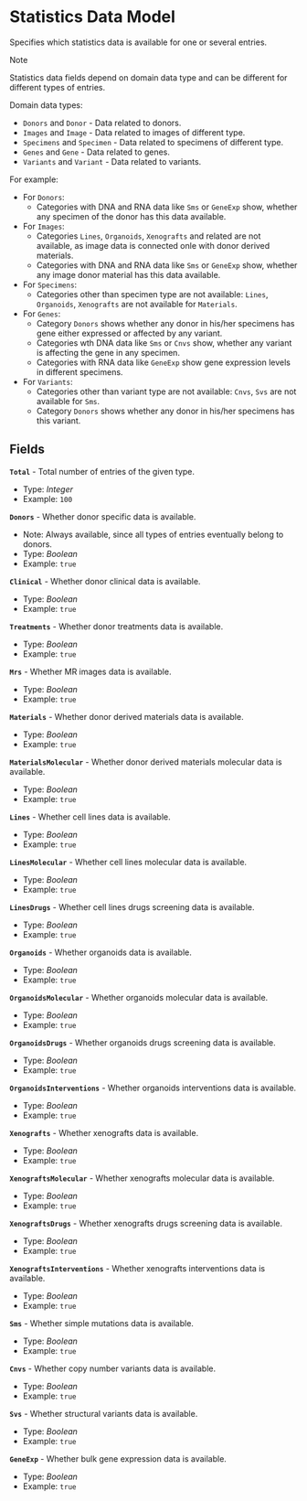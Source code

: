 # Statistics Data Model
Specifies which statistics data is available for one or several entries.

>[!NOTE]
> Statistics data fields depend on domain data type and can be different for different types of entries.

Domain data types:
- `Donors` and `Donor` - Data related to donors.
- `Images` and `Image` - Data related to images of different type.
- `Specimens` and `Specimen` - Data related to specimens of different type.
- `Genes` and `Gene` - Data related to genes.
- `Variants` and `Variant` - Data related to variants.

For example:
- For `Donors`:
    - Categories with DNA and RNA data like `Sms` or `GeneExp` show, whether any specimen of the donor has this data available.
- For `Images`:
    <!-- - Categories other than image type are not available: `Cts` are not available for `Mrs`. -->
    - Categories `Lines`, `Organoids`, `Xenografts` and related are not available, as image data is connected onle with donor derived materials.
    - Categories with DNA and RNA data like `Sms` or `GeneExp` show, whether any image donor material has this data available.
- For `Specimens`:
    - Categories other than specimen type are not available: `Lines`, `Organoids`, `Xenografts` are not available for `Materials`.
- For `Genes`:
    - Category `Donors` shows whether any donor in his/her specimens has gene either expressed or affected by any variant.
    - Categories wth DNA data like `Sms` or `Cnvs` show, whether any variant is affecting the gene in any specimen.
    - Categories with RNA data like `GeneExp` show gene expression levels in different specimens.
- For `Variants`:
    - Categories other than variant type are not available: `Cnvs`, `Svs` are not available for `Sms`.
    - Category `Donors` shows whether any donor in his/her specimens has this variant.


## Fields
**`Total`** - Total number of entries of the given type.
- Type: _Integer_
- Example: `100`

**`Donors`** - Whether donor specific data is available.
- Note: Always available, since all types of entries eventually belong to donors.
- Type: _Boolean_
- Example: `true`

**`Clinical`** - Whether donor clinical data is available.
- Type: _Boolean_
- Example: `true`

**`Treatments`** - Whether donor treatments data is available.
- Type: _Boolean_
- Example: `true`

**`Mrs`** - Whether MR images data is available.
- Type: _Boolean_
- Example: `true`

**`Materials`** - Whether donor derived materials data is available.
- Type: _Boolean_
- Example: `true`

**`MaterialsMolecular`** - Whether donor derived materials molecular data is available.
- Type: _Boolean_
- Example: `true`

**`Lines`** - Whether cell lines data is available.
- Type: _Boolean_
- Example: `true`

**`LinesMolecular`** - Whether cell lines molecular data is available.
- Type: _Boolean_
- Example: `true`

**`LinesDrugs`** - Whether cell lines drugs screening data is available.
- Type: _Boolean_
- Example: `true`

**`Organoids`** - Whether organoids data is available.
- Type: _Boolean_
- Example: `true`

**`OrganoidsMolecular`** - Whether organoids molecular data is available.
- Type: _Boolean_
- Example: `true`

**`OrganoidsDrugs`** - Whether organoids drugs screening data is available.
- Type: _Boolean_
- Example: `true`

**`OrganoidsInterventions`** - Whether organoids interventions data is available.
- Type: _Boolean_
- Example: `true`

**`Xenografts`** - Whether xenografts data is available.
- Type: _Boolean_
- Example: `true`

**`XenograftsMolecular`** - Whether xenografts molecular data is available.
- Type: _Boolean_
- Example: `true`

**`XenograftsDrugs`** - Whether xenografts drugs screening data is available.
- Type: _Boolean_
- Example: `true`

**`XenograftsInterventions`** - Whether xenografts interventions data is available.
- Type: _Boolean_
- Example: `true`

**`Sms`** - Whether simple mutations data is available.
- Type: _Boolean_
- Example: `true`

**`Cnvs`** - Whether copy number variants data is available.
- Type: _Boolean_
- Example: `true`

**`Svs`** - Whether structural variants data is available.
- Type: _Boolean_
- Example: `true`

**`GeneExp`** - Whether bulk gene expression data is available.
- Type: _Boolean_
- Example: `true`
